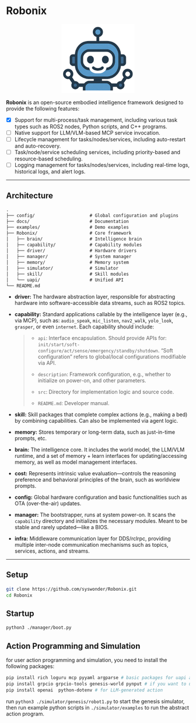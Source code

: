 # Robonix
<div align="center">
  <img src="robonix.png" alt="robonix" width="200">
</div>

**Robonix** is an open-source embodied intelligence framework designed to provide the following features:

* [x] Support for multi-process/task management, including various task types such as ROS2 nodes, Python scripts, and C++ programs.
* [ ] Native support for LLM/VLM-based MCP service invocation.
* [ ] Lifecycle management for tasks/nodes/services, including auto-restart and auto-recovery.
* [ ] Task/node/service scheduling services, including priority-based and resource-based scheduling.
* [ ] Logging management for tasks/nodes/services, including real-time logs, historical logs, and alert logs.

---

## Architecture

```
.
├── config/                     # Global configuration and plugins
├── docs/                       # Documentation
├── examples/                   # Demo examples
├── Robonix/                    # Core framework
│   ├── brain/                  # Intelligence brain
│   ├── capability/             # Capability modules
│   ├── driver/                 # Hardware drivers
│   ├── manager/                # System manager
│   ├── memory/                 # Memory system
│   ├── simulator/              # Simulator
│   ├── skill/                  # Skill modules
│   └── uapi/                   # Unified API
└── README.md
```

* **driver:** The hardware abstraction layer, responsible for abstracting hardware into software-accessible data streams, such as ROS2 topics.

* **capability:** Standard applications callable by the intelligence layer (e.g., via MCP), such as: `audio_speak`, `mic_listen`, `nav2_walk`, `yolo_look`, `grasper`, or even `internet`. Each capability should include:

  > * `api`: Interface encapsulation. Should provide APIs for: `init/start/soft-configure/act/sense/emergency/standby/shutdown`.
  >   “Soft configuration” refers to global/local configurations modifiable via API.
  >
  > * `description`: Framework configuration, e.g., whether to initialize on power-on, and other parameters.
  >
  > * `src`: Directory for implementation logic and source code.
  >
  > * `README.md`: Developer manual.

* **skill:** Skill packages that complete complex actions (e.g., making a bed) by combining capabilities. Can also be implemented via agent logic.

* **memory:** Stores temporary or long-term data, such as just-in-time prompts, etc.

* **brain:** The intelligence core. It includes the world model, the LLM/VLM runtime, and a set of memory + learn interfaces for updating/accessing memory, as well as model management interfaces.

* **cost:** Represents intrinsic value evaluation—controls the reasoning preference and behavioral principles of the brain, such as worldview prompts.

* **config:** Global hardware configuration and basic functionalities such as OTA (over-the-air) updates.

* **manager:** The bootstrapper, runs at system power-on. It scans the `capability` directory and initializes the necessary modules. Meant to be stable and rarely updated—like a BIOS.

* **infra:** Middleware communication layer for DDS/rclrpc, providing multiple inter-node communication mechanisms such as topics, services, actions, and streams.

---

## Setup

```bash
git clone https://github.com/syswonder/Robonix.git
cd Robonix
```

## Startup

```bash
python3 ./manager/boot.py
```

## Action Programming and Simulation

for user action programming and simulation, you need to install the following packages:

```bash
pip install rich loguru mcp pyyaml argparse # basic packages for uapi and manager
pip install grpcio grpcio-tools genesis-world pynput # if you want to use genesis simulator
pip install openai  python-dotenv # for LLM-generated action
```

run `python3 ./simulator/genesis/robot1.py` to start the genesis simulator, then run example python scripts in `./simulator/examples` to run the abstract action program.